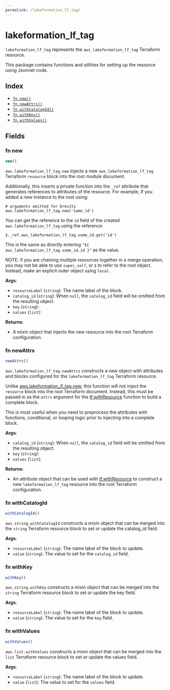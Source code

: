 ```yaml
---
permalink: /lakeformation_lf_tag/
---
```


# lakeformation_lf_tag

`lakeformation_lf_tag` represents the `aws_lakeformation_lf_tag` Terraform resource.



This package contains functions and utilities for setting up the resource using Jsonnet code.


## Index

* [`fn new()`](#fn-new)
* [`fn newAttrs()`](#fn-newattrs)
* [`fn withCatalogId()`](#fn-withcatalogid)
* [`fn withKey()`](#fn-withkey)
* [`fn withValues()`](#fn-withvalues)

## Fields

### fn new

```ts
new()
```


`aws.lakeformation_lf_tag.new` injects a new `aws_lakeformation_lf_tag` Terraform `resource`
block into the root module document.

Additionally, this inserts a private function into the `_ref` attribute that generates references to attributes of the
resource. For example, if you added a new instance to the root using:

    # arguments omitted for brevity
    aws.lakeformation_lf_tag.new('some_id')

You can get the reference to the `id` field of the created `aws.lakeformation_lf_tag` using the reference:

    $._ref.aws_lakeformation_lf_tag.some_id.get('id')

This is the same as directly entering `"${ aws_lakeformation_lf_tag.some_id.id }"` as the value.

NOTE: if you are chaining multiple resources together in a merge operation, you may not be able to use `super`, `self`,
or `$` to refer to the root object. Instead, make an explicit outer object using `local`.

**Args**:
  - `resourceLabel` (`string`): The name label of the block.
  - `catalog_id` (`string`):  When `null`, the `catalog_id` field will be omitted from the resulting object.
  - `key` (`string`): 
  - `values` (`list`): 

**Returns**:
- A mixin object that injects the new resource into the root Terraform configuration.


### fn newAttrs

```ts
newAttrs()
```


`aws.lakeformation_lf_tag.newAttrs` constructs a new object with attributes and blocks configured for the `lakeformation_lf_tag`
Terraform resource.

Unlike [aws.lakeformation_lf_tag.new](#fn-lakeformation_lf_tagnew), this function will not inject the `resource`
block into the root Terraform document. Instead, this must be passed in as the `attrs` argument for the
[tf.withResource](https://github.com/tf-libsonnet/core/tree/main/docs#fn-withresource) function to build a complete block.

This is most useful when you need to preprocess the attributes with functions, conditional, or looping logic prior to
injecting into a complete block.

**Args**:
  - `catalog_id` (`string`):  When `null`, the `catalog_id` field will be omitted from the resulting object.
  - `key` (`string`): 
  - `values` (`list`): 

**Returns**:
  - An attribute object that can be used with [tf.withResource](https://github.com/tf-libsonnet/core/tree/main/docs#fn-withresource) to construct a new `lakeformation_lf_tag` resource into the root Terraform configuration.


### fn withCatalogId

```ts
withCatalogId()
```

`aws.string.withCatalogId` constructs a mixin object that can be merged into the `string`
Terraform resource block to set or update the catalog_id field.



**Args**:
  - `resourceLabel` (`string`): The name label of the block to update.
  - `value` (`string`): The value to set for the `catalog_id` field.


### fn withKey

```ts
withKey()
```

`aws.string.withKey` constructs a mixin object that can be merged into the `string`
Terraform resource block to set or update the key field.



**Args**:
  - `resourceLabel` (`string`): The name label of the block to update.
  - `value` (`string`): The value to set for the `key` field.


### fn withValues

```ts
withValues()
```

`aws.list.withValues` constructs a mixin object that can be merged into the `list`
Terraform resource block to set or update the values field.



**Args**:
  - `resourceLabel` (`string`): The name label of the block to update.
  - `value` (`list`): The value to set for the `values` field.
